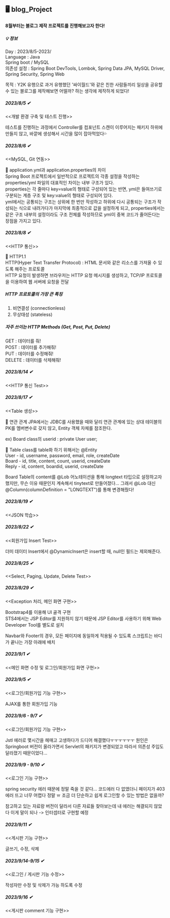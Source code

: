

## 🖥 blog_Project

#### 8월부터는 블로그 제작 프로젝트를 진행해보고자 한다!

##### 💡 정보

Day : 2023/8/5-2023/ <br>
Language : Java <br>
Spring boot / MySQL <br>
의존성 설정 : Spring Boot DevTools, Lombok, Spring Data JPA, MySQL Driver, Spring Security, Spring Web

목적 : Y2K 유행으로 과거 유행했던 '싸이월드'와 같은 친한 사람들끼리 일상을 공유할 수 있는 블로그를 제작해보면 어떨까? 하는 생각에 제작하게 되었다!

##### 2023/8/5 ✔ <br>
<<개발 환경 구축 및 테스트 진행>> <br>

테스트를 진행하는 과정에서 Controller를 컴포넌트 스캔이 이루어지는 패키지 하위에 만들지 않고, 바깥에 생성해서 시간을 많이 잡아먹었다💦 

##### 2023/8/6 ✔ <br>
<<MySQL, Git 연동>> <br>

📎 application.yml과 application.properties의 차이 <br>
Spring Boot 프로젝트에서 일반적으로 프로젝트의 각종 설정을 작성하는 properties/yml 파일의 대표적인 차이는 내부 구조가 있다. <br>
properties는 각 줄마다 key=value의 형태로 구성되어 있는 반면, yml은 들여쓰기로 구분되는 계층 구조 및 key:value의 형태로 구성되어 있다.<br>
yml에서는 공통되는 구조는 상위에 한 번만 작성하고 하위에 다시 공통되는 구조가 작성되는 식으로 내려가다가 마지막에 최종적으로 값을 설정하게 되고,
properties에서는 같은 구조 내부의 설정이라도 구조 전체를 작성하므로 yml이 중복 코드가 줄어든다는 장점을 가지고 있다. 

##### 2023/8/8 ✔ <br>
<<HTTP 통신>> <br>

📎 HTTP1.1 <br>
HTTP(Hyper Text Transfer Protocol) : HTML 문서와 같은 리소스를 가져올 수 있도록 해주는 프로토콜 <br>
HTTP 요청이 발생하면 브라우저는 HTTP 요청 메시지를 생성하고, TCP/IP 프로토콜을 이용하여 웹 서버에 요청을 전달 <br>

##### HTTP 프로토콜의 가장 큰 특징 <br>
1. 비연결성 (connectionless)
2. 무상태성 (stateless)

##### 자주 쓰이는 HTTP Methods (Get, Post, Put, Delete) <br> 
GET : 데이터를 줘! <br>
POST : 데이터를 추가해줘! <br>
PUT : 데이터를 수정해줘! <br>
DELETE : 데이터를 삭제해줘! <br>

##### 2023/8/14 ✔ <br>
<<HTTP 통신 Test>> <br>

##### 2023/8/17 ✔ <br>
<<Table 생성>> <br>

📎 연관 관계
JPA에서는 JDBC를 사용했을 때와 달리 연관 관계에 있는 상대 테이블의 PK를 멤버변수로 갖지 않고, Entity 객체 자체를 참조한다.

ex) Board class의 userid : private User user;

📎 Table
class를 table화 하기 위해서는 @Entity <br>
User - id, username, password, email, role, createDate <br>
Board - id, title, content, count, userid, createDate <br> 
Reply - id, content, boardid, userid, createDate <br>

Board Table의 content를 @Lob 어노테이션을 통해 longtext 타입으로 설정하고자 했지만, 무슨 이유 때문인지 계속해서 tinytext로 만들어졌다...
그래서 @Lob 대신 @Column(columnDefinition = "LONGTEXT")를 통해 변경해줬다!

##### 2023/8/19 ✔ <br>
<<JSON 학습>> <br>

##### 2023/8/22 ✔ <br>
<<회원가입 Insert Test>> <br>

더미 데이터 Insert에서 @DynamicInsert은 insert할 때, null인 필드는 제외해준다.

##### 2023/8/25 ✔ <br>
<<Select, Paging, Update, Delete Test>>

##### 2023/8/29 ✔ <br>
<<Exception 처리, 메인 화면 구현>> <br>

Bootstrap4를 이용해 UI 골격 구현 <br>
STS4에서는 JSP Editor를 지원하지 않기 때문에 JSP Editor를 사용하기 위해 Web Developer Tool를 별도로 설치 <br>

Navbar와 Footer의 경우, 모든 페이지에 동일하게 적용될 수 있도록 스크립트는 바디가 끝나는 가장 아래에 배치

##### 2023/9/1 ✔ <br>
<<메인 화면 수정 및 로그인/회원가입 화면 구현>> <br>

##### 2023/9/5 ✔ <br>
<<로그인/회원가입 기능 구현>> <br>

AJAX를 통한 회원가입 기능

##### 2023/9/6 - 9/7 ✔ <br>
<<로그인/회원가입 기능 구현>> <br>

Jstl 에러로 몇시간을 헤매고 고생하다가 드디어 해결했다ㅜㅜㅜㅜㅜㅜ
원인은 Springboot 버전이 올라가면서 Servlet의 패키지가 변경되었고 따라서 의존성 주입도 달라졌기 때문이었다...

##### 2023/9/9 - 9/10 ✔ <br>
<<로그인 기능 구현>>

spring security 에러 때문에 정말 죽을 것 같다...
코드에러 다 없앴더니 페이지가 403에러 뜨고 너무 어렵다 정말 ㅠ
조금 더 단순하고 쉽게 로그인할 수 있는 방법은 없을까?

참고하고 있는 자료랑 버전이 달라서 다른 자료들 찾아보는데 내 에러는 해결되지 않았다 이게 말이 되나
-> 인터셉터로 구현할 예정

##### 2023/9/11 ✔ <br>
<<게시판 기능 구현>>

글쓰기, 수정, 삭제

##### 2023/9/14-9/15 ✔ <br>
<<로그인 / 게시판 기능 수정>>

작성자만 수정 및 삭제가 가능 하도록 수정

##### 2023/9/16 ✔ <br>
<<게시판 comment 기능 구현>>
